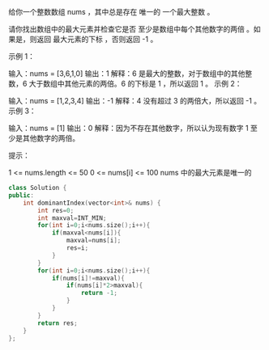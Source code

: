 给你一个整数数组 nums ，其中总是存在 唯一的 一个最大整数 。

请你找出数组中的最大元素并检查它是否 至少是数组中每个其他数字的两倍 。如果是，则返回 最大元素的下标 ，否则返回 -1 。

 

示例 1：

输入：nums = [3,6,1,0]
输出：1
解释：6 是最大的整数，对于数组中的其他整数，6 大于数组中其他元素的两倍。6 的下标是 1 ，所以返回 1 。
示例 2：

输入：nums = [1,2,3,4]
输出：-1
解释：4 没有超过 3 的两倍大，所以返回 -1 。
示例 3：

输入：nums = [1]
输出：0
解释：因为不存在其他数字，所以认为现有数字 1 至少是其他数字的两倍。


提示：

1 <= nums.length <= 50
0 <= nums[i] <= 100
nums 中的最大元素是唯一的

```cpp
class Solution {
public:
    int dominantIndex(vector<int>& nums) {
        int res=0;
        int maxval=INT_MIN;
        for(int i=0;i<nums.size();i++){
            if(maxval<nums[i]){
                maxval=nums[i];
                res=i;
            }
        }
        for(int i=0;i<nums.size();i++){
            if(nums[i]!=maxval){
                if(nums[i]*2>maxval){
                    return -1;
                }
            }
        }
        return res;
    }
};
```


